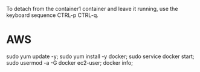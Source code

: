 
To detach from the container1 container and leave it running, use the keyboard sequence CTRL-p CTRL-q.


# AWS
sudo yum update -y;
sudo yum install -y docker;
sudo service docker start;
sudo usermod -a -G docker ec2-user;
docker info;
